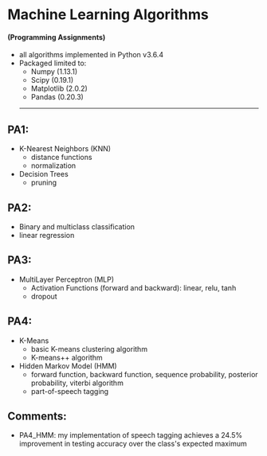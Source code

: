 # Machine Learning Algorithms
#### (Programming Assignments)
- all algorithms implemented in Python v3.6.4
- Packaged limited to:
  - Numpy (1.13.1)
  - Scipy (0.19.1)
  - Matplotlib (2.0.2)
  - Pandas (0.20.3)
  ----------------------------------------
## PA1:
  - K-Nearest Neighbors (KNN)
    - distance functions
    - normalization
  - Decision Trees
    - pruning
## PA2:
  - Binary and multiclass classification
  - linear regression
## PA3:
  - MultiLayer Perceptron (MLP)
    - Activation Functions (forward and backward): linear, relu, tanh
    - dropout
## PA4:
  - K-Means 
    - basic K-means clustering algorithm
    - K-means++ algorithm
  - Hidden Markov Model (HMM)
    - forward function, backward function, sequence probability, posterior probability, viterbi algorithm
    - part-of-speech tagging
## Comments:
  - PA4_HMM: my implementation of speech tagging achieves a 24.5% improvement in testing accuracy over the class's expected maximum
